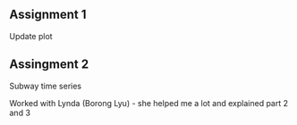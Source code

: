 ## Assignment 1

Update plot

## Assingment 2

Subway time series

Worked with Lynda (Borong Lyu) - she helped me a lot and explained part 2 and 3 
